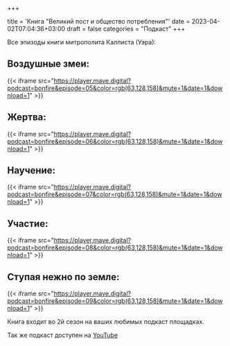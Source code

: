 +++
		
title = 'Книга "Великий пост и общество потребления"'
date = 2023-04-02T07:04:36+03:00
draft = false
categories = "Подкаст"
+++

Все эпизоды книги митрополита Каллиста (Уэра):

## Воздушные змеи: 
{{< iframe src="https://player.mave.digital?podcast=bonfire&episode=05&color=rgb(63,128,158)&mute=1&date=1&download=1" >}}

## Жертва: 
{{< iframe src="https://player.mave.digital?podcast=bonfire&episode=06&color=rgb(63,128,158)&mute=1&date=1&download=1" >}}

## Научение: 
{{< iframe src="https://player.mave.digital?podcast=bonfire&episode=07&color=rgb(63,128,158)&mute=1&date=1&download=1" >}}

## Участие: 
{{< iframe src="https://player.mave.digital?podcast=bonfire&episode=08&color=rgb(63,128,158)&mute=1&date=1&download=1" >}}

## Ступая нежно по земле: 
{{< iframe src="https://player.mave.digital?podcast=bonfire&episode=09&color=rgb(63,128,158)&mute=1&date=1&download=1" >}}

Книга входит во 2й сезон на ваших любимых подкаст площадках.

Так же подкаст доступен на [YouTube](https://www.youtube.com/playlist?list=PLfb187qKaRXqDrYyRc9mx1cVo-JvY-eSI)
